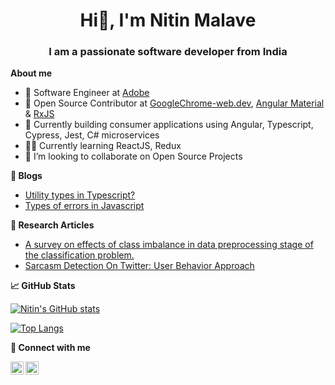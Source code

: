 <h1 align="center"> Hi👋, I'm Nitin Malave</h1>
<h3 align="center">I am a passionate software developer from India</h3>

**About me**
- 🔭 Software Engineer at [Adobe](https://www.adobe.com/)
- 👥 Open Source Contributor at [GoogleChrome-web.dev](), [Angular Material]() & [RxJS]()
- 🌱 Currently building consumer applications using Angular, Typescript, Cypress, Jest, C# microservices
- 🧑‍💻 Currently learning ReactJS, Redux 
- 👯 I’m looking to collaborate on Open Source Projects

**📝 Blogs**
- [Utility types in Typescript?](https://nitinmalave.hashnode.dev/what-are-the-basic-utility-types-in-typescript)
- [Types of errors in Javascript](https://nitinmalave.hashnode.dev/types-of-errors-in-javascript-runtime-environment-you-may-see-often)

**📝 Research Articles**
- [A survey on effects of class imbalance in data preprocessing stage of the classification problem.](https://www.inderscience.com/info/inarticle.php?artid=111203)
- [Sarcasm Detection On Twitter: User Behavior Approach](https://link.springer.com/chapter/10.1007/978-981-13-6095-4_5#:~:text=On%20Twitter%2C%20from%20research%20we,sarcasm%20used%20in%20social%20networks.)


**📈 GitHub Stats**

[![Nitin's GitHub stats](https://github-readme-stats.vercel.app/api?username=nitinmalave)](https://github.com/nitinmalave/github-readme-stats)

[![Top Langs](https://github-readme-stats.vercel.app/api/top-langs/?username=nitinmalave&layout=compact)](https://github.com/nitinmalave/github-readme-stats)

    
**🤝 Connect with me**

<a href="https://www.linkedin.com/in/nitin-malave/"><img align="left" src="https://raw.githubusercontent.com/yushi1007/yushi1007/main/images/linkedin.svg" alt="Nitin Malave | LinkedIn" width="21px"/></a>
<a href="https://twitter.com/malave_nitin"><img align="left" src="https://github.com/nitinmalave/stats/blob/main/images/twitter.svg" alt="Nitin Malave | Twitter" width="21px"/></a>
</br>
